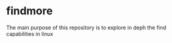 # findmore
The main purpose of this repository is to explore in deph the find capabilities  in linux
